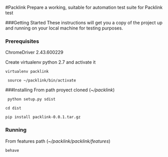 #Packlink
Prepare a working, suitable for automation test suite for Packlink test

###Getting Started
These instructions will get you a copy of the project up and running on your local machine for testing purposes. 

### Prerequisites
ChromeDriver 2.43.600229

Create virtualenv python 2.7 and activate it

`virtualenv packlink  `

` source ~/packlink/bin/activate`


###Installing
From path proyect cloned (*~/packlink*)

` python setup.py sdist`
  
` cd dist `

` pip install packlink-0.0.1.tar.gz `

### Running 
From features path (*~/packlink/packlink/features*)

`behave`